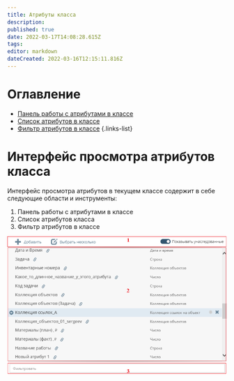 ```yaml
---
title: Атрибуты класса
description: 
published: true
date: 2022-03-17T14:08:28.615Z
tags: 
editor: markdown
dateCreated: 2022-03-16T12:15:11.816Z
---
```


# Оглавление
- [Панель работы с атрибутами в классе](/ru/НЕОСИНТЕЗ/Документация/Управление-схемой-данных/Менеджер-классов/Атрибуты-класса/Панель-работы-с-атрибутами-в-классе)
- [Список атрибутов в классе](/ru/НЕОСИНТЕЗ/Документация/Управление-схемой-данных/Менеджер-классов/Атрибуты-класса/Список-атрибутов-в-классе)
- [Фильтр атрибутов в классе](/ru/НЕОСИНТЕЗ/Документация/Управление-схемой-данных/Менеджер-классов/Атрибуты-класса/Фильтр-атрибутов-в-классе)
{.links-list}

# Интерфейс просмотра атрибутов класса
Интерфейс просмотра атрибутов в текущем классе содержит в себе следующие области и инструменты:
1. Панель работы с атрибутами в классе
1. Список атрибутов класса
1. Фильтр атрибутов в классе

![атрибуты_класса.png](/неосинтез/атрибуты_класса.png)